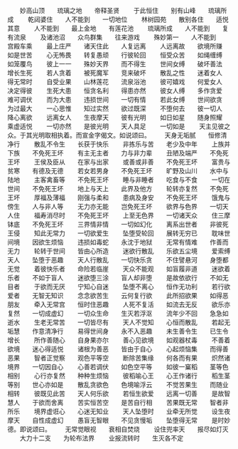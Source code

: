 <!-- { "loadSidebar": true } -->
　　妙高山顶　　琉璃之地　　帝释圣贤
　　于此恒住　　别有山峰　　琉璃所成
　　乾闼婆住　　人不能到　　一切地位
　　林树园苑　　散别各住　　适悦其意
　　人不能到　　最上金地　　有莲花池
　　琉璃所成　　人不能到　　复有流泉
　　及诸池沼　　众鸟群集　　往来游戏
　　殊妙第一　　人不能到　　宫殿车乘
　　最上庄严　　诸天住此　　人复远离
　　人远离故　　欲境所赚　　如是世苦
　　心无怖畏　　转复愚顽　　行彼轮回
　　恒受众苦　　如绳缠缚　　如笼覆鸟
　　彼上一一　　殊妙天界　　而不得生
　　世间女缚　　破坏善法　　增长生死
　　若人贪着　　被死魔军　　竞来破坏
　　散乱之性　　迷着女人　　得无常时
　　自受业果　　山林莲花　　流泉浴池
　　彼可嬉戏　　何爱女人　　决定得彼
　　生死大患　　恒贪名利　　得患亦然
　　彼女人缚　　多作贪爱　　难可调伏
　　而为大患　　违损世间　　一切有情
　　若此女缚　　世间欲贪　　为过最大
　　一心思惟　　知过实然　　欲过既深
　　不堕何去　　彼一切人　　降心离欲
　　远离女人　　生夜摩天　　彼有光明
　　如日如星　　随身照耀　　乘虚适悦
　　一切亦然　　是彼光明　　天人具足
　　一切如是
　　天主见彼之众。于其光明取相执着。而宣金字偈文。如说颂曰。
　　天身无垢腻　　恒修清净行
　　散乱不令生　　长获于快乐
　　非拣乐与苦　　老少及中年
　　上族并下族　　不免死王坏
　　有主无主者　　力与非力辈
　　丑陋及端严　　不免死王坏
　　王侯及臣从　　在家与出家
　　或善或非善　　不免死王坏
　　富贵与贫寒　　有德及无德
　　若女若男身　　不免死王坏
　　旷野及山川　　水中与陆地
　　主客禽畜等　　不免死王坏
　　睡与非睡者　　吃食与不食
　　一切在世间　　不免死王坏
　　地上与天上　　此界及他方
　　轮转亦复然　　不免死王坏
　　厚福及薄福　　刚强与柔和
　　患病及身安　　不免死王坏
　　饿鬼与傍生　　人与非人等
　　无力亦无能　　岂免死王坏
　　欲界与色界　　一切天人住
　　福寿消尽时　　不免死王坏
　　上至无色界　　一切诸天众
　　住三摩钵底　　不免死王坏
　　三界情非情　　一切如幻化
　　离系出世者　　非彼死王侵
　　知此无常力　　一切欲爱生
　　坠堕受轮回　　展转无穷已
　　耽味世间境　　因欲生烦恼
　　违损如毒蛇　　永沈于地狱
　　无常有情难　　作善而无力
　　轮转于世间　　皆由心所造
　　迷欲行散乱　　乐欲五尘境
　　爱索缚天人　　坠堕于恶趣
　　天人行散乱　　一切快乐贪
　　不住譬悬河　　身堕都无觉
　　着彼快乐者　　命险若临崖
　　天众不能观　　如盲履非道
　　迷欲着乐者　　不如于盲人
　　迷欲堕三涂　　盲人却非堕
　　是故依欲行　　不如无目者
　　于欲而无厌　　宁知心自迷
　　坠堕不离心　　恒作无功利
　　若行欲爱者　　无智无知识
　　念念欲苦生　　云何复行欲
　　此所招欲果　　如得恶朋友
　　牵入无常宫　　恒时住恶趣
　　人死不复活　　如流去无反
　　欲乐亦复然　　一切成虚幻
　　一切众生命　　生灭若浮沤
　　流年少不回　　急急如逝水
　　生老无常苦　　一切皆尽有
　　天人不觉知　　心恒而散乱
　　若起无垢慧　　作意清净行
　　易得世间身　　永不入恶趣
　　未生善令生　　已生令增长
　　所作善随心　　自身果亦尔
　　善心见欲境　　如观器杖毒
　　不善着欲境　　迷心得适悦
　　诸根为善恶　　皆由于自心
　　心起烦恼集　　而得善恶果
　　智者正觉察　　观色平等空
　　断除苦集缘　　何各而有果
　　炽然诸境界　　一切因自心
　　心善若调伏　　如色空平等
　　如彼一窼稻　　茎等色相别
　　心行亦复然　　种种生烦恼
　　彼稻喻心王　　心王作诸行
　　稻生茎等别　　世心亦如是
　　散乱贪欲色　　色境喻浮云
　　不觉苦果生　　而随业相转
　　彼既见此苦　　天人何乐欲
　　若恒生欲爱　　远离一切善
　　是故智慧人　　于欲而舍离
　　苦实恒苦空　　是苦自行相
　　苦果既无常　　智者非所乐
　　境界虚诳心　　心迷无知业
　　天人坠堕时　　业牵无所觉
　　设生夜摩天　　自性成虚幻
　　愚盲无智眼　　不见贪慢垢
　　坠堕得无常
　　是时妙德。即说颂曰。
　　无常觉眼视　　衰相自焚烧
　　设住兜率天　　报尽如灯灭
　　大力十二支　　为轮布法界
　　业报流转时　　生灭各不定

